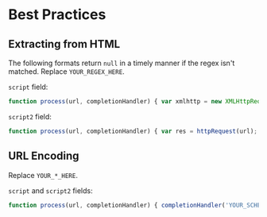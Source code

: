 # Best Practices

## Extracting from HTML

The following formats return `null` in a timely manner if the regex isn't matched. Replace `YOUR_REGEX_HERE`.

`script` field:

```javascript
function process(url, completionHandler) { var xmlhttp = new XMLHttpRequest(); xmlhttp.onreadystatechange = function() { if (xmlhttp.readyState == 4 && xmlhttp.status == 200) { var res = xmlhttp.responseText; var results = RegExp('.*(YOUR_REGEX_HERE).*').exec(res); var match = null; if (results != null && results.length > 1) { match = results[1]; }; completionHandler(match); } }; xmlhttp.open('GET', url, true); xmlhttp.send(); }
```

`script2` field:

```javascript
function process(url, completionHandler) { var res = httpRequest(url); var results = RegExp('.*(YOUR_REGEX_HERE).*').exec(res); var match = null; if (results != null && results.length > 1) { match = results[1] }; completionHandler(match); }
```

## URL Encoding

Replace `YOUR_*_HERE`.

`script` and `script2` fields:

```javascript
function process(url, completionHandler) { completionHandler('YOUR_SCHEME_HERE://YOUR_PATH_HERE?url=' + encodeURIComponent(url)); }
```
